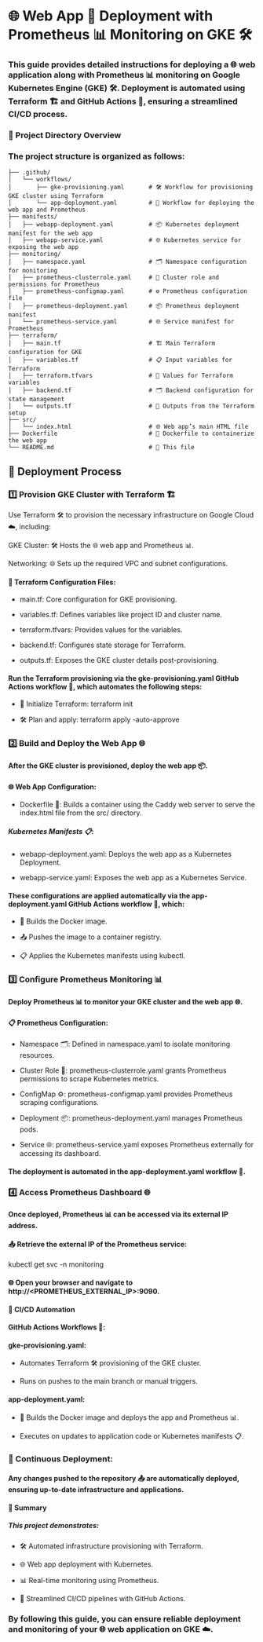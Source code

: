 #  🌐 Web App 🚀 Deployment with Prometheus 📊 Monitoring on GKE 🛠️

### This guide provides detailed instructions for deploying a 🌐 web application along with Prometheus 📊 monitoring on Google Kubernetes Engine (GKE) 🛠️. Deployment is automated using Terraform 🏗️ and GitHub Actions 🤖, ensuring a streamlined CI/CD process.

### 📂 Project Directory Overview

### The project structure is organized as follows:

```
├── .github/
│   └── workflows/
│       ├── gke-provisioning.yaml       # 🛠️ Workflow for provisioning GKE cluster using Terraform
│       └── app-deployment.yaml         # 🚀 Workflow for deploying the web app and Prometheus
├── manifests/
│   ├── webapp-deployment.yaml          # 📦 Kubernetes deployment manifest for the web app
│   ├── webapp-service.yaml             # 🌐 Kubernetes service for exposing the web app
├── monitoring/
│   ├── namespace.yaml                  # 🗂️ Namespace configuration for monitoring
│   ├── prometheus-clusterrole.yaml     # 🔑 Cluster role and permissions for Prometheus
│   ├── prometheus-configmap.yaml       # ⚙️ Prometheus configuration file
│   ├── prometheus-deployment.yaml      # 📦 Prometheus deployment manifest
│   └── prometheus-service.yaml         # 🌐 Service manifest for Prometheus
├── terraform/
│   ├── main.tf                         # 🏗️ Main Terraform configuration for GKE
│   ├── variables.tf                    # 📋 Input variables for Terraform
│   ├── terraform.tfvars                # 📝 Values for Terraform variables
│   ├── backend.tf                      # 🗂️ Backend configuration for state management
│   └── outputs.tf                      # 🔄 Outputs from the Terraform setup
├── src/
│   └── index.html                      # 🌐 Web app’s main HTML file
├── Dockerfile                          # 🐳 Dockerfile to containerize the web app
└── README.md                           # 📘 This file
```
## 🚀 Deployment Process

### 1️⃣ Provision GKE Cluster with Terraform 🏗️

Use Terraform 🛠️ to provision the necessary infrastructure on Google Cloud ☁️, including:

GKE Cluster: 🛠️ Hosts the 🌐 web app and Prometheus 📊.

Networking: 🌐 Sets up the required VPC and subnet configurations.

#### 📝 Terraform Configuration Files:

* main.tf: Core configuration for GKE provisioning.

* variables.tf: Defines variables like project ID and cluster name.

* terraform.tfvars: Provides values for the variables.

* backend.tf: Configures state storage for Terraform.

* outputs.tf: Exposes the GKE cluster details post-provisioning.

#### Run the Terraform provisioning via the gke-provisioning.yaml GitHub Actions workflow 🤖, which automates the following steps:

* 🔧 Initialize Terraform: terraform init

* 🛠️ Plan and apply: terraform apply -auto-approve

### 2️⃣ Build and Deploy the Web App 🌐

#### After the GKE cluster is provisioned, deploy the web app 📦.

#### 🌐 Web App Configuration:

* Dockerfile 🐳: Builds a container using the Caddy web server to serve the index.html file from the src/ directory.

##### Kubernetes Manifests 📋:

* webapp-deployment.yaml: Deploys the web app as a Kubernetes Deployment.

* webapp-service.yaml: Exposes the web app as a Kubernetes Service.

#### These configurations are applied automatically via the app-deployment.yaml GitHub Actions workflow 🤖, which:

* 🐳 Builds the Docker image.

* 📤 Pushes the image to a container registry.

* 📋 Applies the Kubernetes manifests using kubectl.

### 3️⃣ Configure Prometheus Monitoring 📊

#### Deploy Prometheus 📊 to monitor your GKE cluster and the web app 🌐.

#### 📋 Prometheus Configuration:

* Namespace 🗂️: Defined in namespace.yaml to isolate monitoring resources.

* Cluster Role 🔑: prometheus-clusterrole.yaml grants Prometheus permissions to scrape Kubernetes metrics.

* ConfigMap ⚙️: prometheus-configmap.yaml provides Prometheus scraping configurations.

* Deployment 📦: prometheus-deployment.yaml manages Prometheus pods.

* Service 🌐: prometheus-service.yaml exposes Prometheus externally for accessing its dashboard.

#### The deployment is automated in the app-deployment.yaml workflow 🤖.

### 4️⃣ Access Prometheus Dashboard 🌐

#### Once deployed, Prometheus 📊 can be accessed via its external IP address.

#### 📤 Retrieve the external IP of the Prometheus service:

kubectl get svc -n monitoring

#### 🌐 Open your browser and navigate to http://<PROMETHEUS_EXTERNAL_IP>:9090.

#### 🤖 CI/CD Automation

#### GitHub Actions Workflows 🤖:

#### gke-provisioning.yaml:

* Automates Terraform 🛠️ provisioning of the GKE cluster.

* Runs on pushes to the main branch or manual triggers.

#### app-deployment.yaml:

* 🐳 Builds the Docker image and deploys the app and Prometheus 📊.

* Executes on updates to application code or Kubernetes manifests 📋.

### 🔄 Continuous Deployment:

#### Any changes pushed to the repository 📤 are automatically deployed, ensuring up-to-date infrastructure and applications.

#### 📝 Summary

##### This project demonstrates:

* 🛠️ Automated infrastructure provisioning with Terraform.

* 🌐 Web app deployment with Kubernetes.

* 📊 Real-time monitoring using Prometheus.

* 🤖 Streamlined CI/CD pipelines with GitHub Actions.

### By following this guide, you can ensure reliable deployment and monitoring of your 🌐 web application on GKE ☁️.
